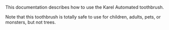 This documentation describes how to use the Karel Automated toothbrush.

Note that this toothbrush is totally safe to use for children, adults, pets, or monsters, but not trees.
